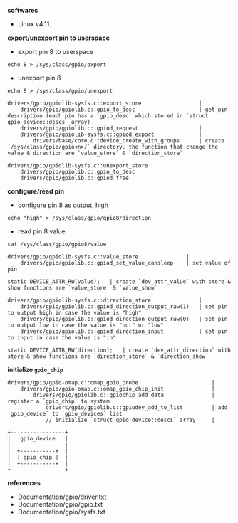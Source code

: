 **softwares**

- Linux v4.11.


**export/unexport pin to userspace**

- export pin 8 to userspace

```shell
echo 8 > /sys/class/gpio/export
```

- unexport pin 8

```shell
echo 8 > /sys/class/gpio/unexport
```

```
drivers/gpio/gpiolib-sysfs.c::export_store                  |
    drivers/gpio/gpiolib.c::gpio_to_desc                    | get pin description (each pin has a `gpio_desc` which stored in `struct gpio_device::descs` array)
    drivers/gpio/gpiolib.c::gpiod_request                   |
    drivers/gpio/gpiolib-sysfs.c::gpiod_export              |
        drivers/base/core.c::device_create_with_groups      | create `/sys/class/gpio/gpio<n>/` directory, the function that change the value & direction are `value_store` & `direction_store`

drivers/gpio/gpiolib-sysfs.c::unexport_store
    drivers/gpio/gpiolib.c::gpio_to_desc
    drivers/gpio/gpiolib.c::gpiod_free
```


**configure/read pin**

- configure pin 8 as output, high

```shell
echo "high" > /sys/class/gpio/gpio8/direction
```

- read pin 8 value

```shell
cat /sys/class/gpio/gpio8/value
```

```
drivers/gpio/gpiolib-sysfs.c::value_store               |
    drivers/gpio/gpiolib.c::gpiod_set_value_cansleep    | set value of pin

static DEVICE_ATTR_RW(value);   | create `dev_attr_value` with store & show functions are `value_store` & `value_show`
```

```
drivers/gpio/gpiolib-sysfs.c::direction_store               |
    drivers/gpio/gpiolib.c::gpiod_direction_output_raw(1)   | set pin to output high in case the value is "high"
    drivers/gpio/gpiolib.c::gpiod_direction_output_raw(0)   | set pin to output low in case the value is "out" or "low"
    drivers/gpio/gpiolib.c::gpiod_direction_input           | set pin to input in case the value is "in"

static DEVICE_ATTR_RW(direction);   | create `dev_attr_direction` with store & show functions are `direction_store` & `direction_show`
```


**initialize `gpio_chip`**

```
drivers/gpio/gpio-omap.c::omap_gpio_probe                       |
    drivers/gpio/gpio-omap.c::omap_gpio_chip_init               |
        drivers/gpio/gpiolib.c::gpiochip_add_data               | register a `gpio_chip` to system
            drivers/gpio/gpiolib.c::gpiodev_add_to_list         | add `gpio_device` to `gpio_devices` list
            // initialize `struct gpio_device::descs` array     |

+-----------------+
|   gpio_device   |
|                 |
|  +-----------+  |
|  | gpio_chip |  |
|  +-----------+  |
+-----------------+
```


**references**

- Documentation/gpio/driver.txt
- Documentation/gpio/gpio.txt
- Documentation/gpio/sysfs.txt
